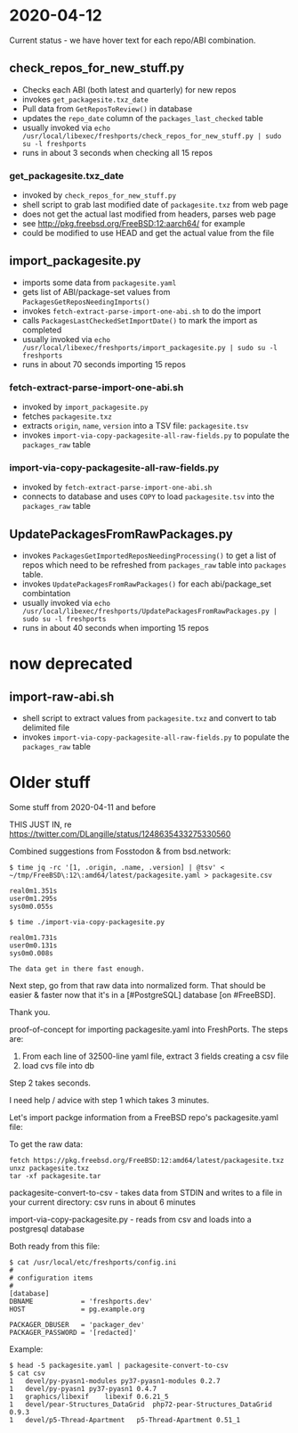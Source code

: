 # 2020-04-12

Current status - we have hover text for each repo/ABI combination.

## check_repos_for_new_stuff.py

* Checks each ABI (both latest and quarterly) for new repos
* invokes `get_packagesite.txz_date`
* Pull data from `GetReposToReview()` in database
* updates the `repo_date` column of the `packages_last_checked` table
* usually invoked via `echo /usr/local/libexec/freshports/check_repos_for_new_stuff.py | sudo su -l freshports`
* runs in about 3 seconds when checking all 15 repos


### get_packagesite.txz_date

* invoked by `check_repos_for_new_stuff.py`
* shell script to grab last modified date of `packagesite.txz` from web page
* does not get the actual last modified from headers, parses web page
* see http://pkg.freebsd.org/FreeBSD:12:aarch64/ for example
* could be modified to use HEAD and get the actual value from the file


## import_packagesite.py

* imports some data from `packagesite.yaml`
* gets list of ABI/package-set values from `PackagesGetReposNeedingImports()`
* invokes `fetch-extract-parse-import-one-abi.sh` to do the import
* calls `PackagesLastCheckedSetImportDate()` to mark the import as completed
* usually invoked via `echo /usr/local/libexec/freshports/import_packagesite.py | sudo su -l freshports`
* runs in about 70 seconds importing 15 repos


### fetch-extract-parse-import-one-abi.sh

* invoked by `import_packagesite.py`
* fetches `packagesite.txz`
* extracts `origin`, `name`, `version` into a TSV file: `packagesite.tsv`
* invokes `import-via-copy-packagesite-all-raw-fields.py` to populate the `packages_raw` table

### import-via-copy-packagesite-all-raw-fields.py

* invoked by `fetch-extract-parse-import-one-abi.sh`
* connects to database and uses `COPY` to load `packagesite.tsv` into the `packages_raw` table

## UpdatePackagesFromRawPackages.py

* invokes `PackagesGetImportedReposNeedingProcessing()` to get a list of
  repos which need to be refreshed from `packages_raw` table into `packages`
  table.
* invokes `UpdatePackagesFromRawPackages()` for each abi/package_set
  combintation
* usually invoked via `echo /usr/local/libexec/freshports/UpdatePackagesFromRawPackages.py | sudo su -l freshports`
* runs in about 40 seconds when importing 15 repos

# now deprecated

## import-raw-abi.sh

* shell script to extract values from `packagesite.txz` and convert to tab delimited file
* invokes `import-via-copy-packagesite-all-raw-fields.py` to populate the `packages_raw` table

# Older stuff

Some stuff from 2020-04-11 and before

THIS JUST IN, re https://twitter.com/DLangille/status/1248635433275330560

Combined suggestions from Fosstodon & from bsd.network:

```
$ time jq -rc '[1, .origin, .name, .version] | @tsv' < ~/tmp/FreeBSD\:12\:amd64/latest/packagesite.yaml > packagesite.csv

real0m1.351s
user0m1.295s
sys0m0.055s

$ time ./import-via-copy-packagesite.py

real0m1.731s
user0m0.131s
sys0m0.008s

The data get in there fast enough.
```

Next step, go from that raw data into normalized form.  That should be easier & faster now that it's in a [#PostgreSQL] database [on #FreeBSD].

Thank you.


proof-of-concept for importing packagesite.yaml into FreshPorts.  The steps are:

1. From each line of 32500-line yaml file, extract 3 fields creating a csv file
1. load cvs file into db

Step 2 takes seconds.

I need help / advice with step 1 which takes 3 minutes.


Let's import packge information from a FreeBSD repo's packagesite.yaml file:

To get the raw data:

```
fetch https://pkg.freebsd.org/FreeBSD:12:amd64/latest/packagesite.txz
unxz packagesite.txz
tar -xf packagesite.tar
```


packagesite-convert-to-csv - takes data from STDIN and writes to a file in
                             your current directory: csv
                             runs in about 6 minutes

import-via-copy-packagesite.py - reads from csv and loads into a postgresql
                                 database

Both ready from this file:

```
$ cat /usr/local/etc/freshports/config.ini
#
# configuration items
#
[database]
DBNAME            = 'freshports.dev'
HOST              = pg.example.org

PACKAGER_DBUSER   = 'packager_dev'
PACKAGER_PASSWORD = '[redacted]'
```




Example:

```
$ head -5 packagesite.yaml | packagesite-convert-to-csv
$ cat csv
1	devel/py-pyasn1-modules	py37-pyasn1-modules	0.2.7
1	devel/py-pyasn1	py37-pyasn1	0.4.7
1	graphics/libexif	libexif	0.6.21_5
1	devel/pear-Structures_DataGrid	php72-pear-Structures_DataGrid	0.9.3
1	devel/p5-Thread-Apartment	p5-Thread-Apartment	0.51_1
```
